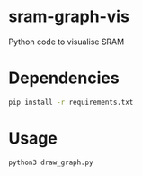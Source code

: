 # sram-graph-vis
Python code to visualise SRAM

# Dependencies

```bash
pip install -r requirements.txt
```

# Usage
```py
python3 draw_graph.py
```
